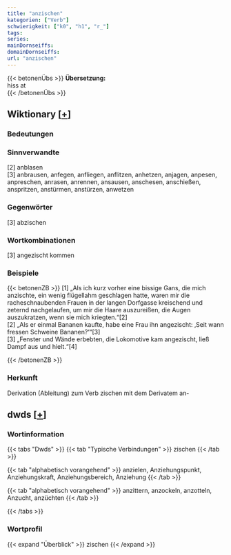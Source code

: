 ```yaml
---
title: "anzischen"
kategorien: ["Verb"]
schwierigkeit: ["k0", "h1", "r_"]
tags:
series:
mainDornseiffs:
domainDornseiffs:
url: "anzischen"
---
```


{{< betonenÜbs >}}
**Übersetzung:**  
hiss at  
{{< /betonenÜbs >}}

## Wiktionary [[+](https://de.wiktionary.org/wiki/anzischen)]

### Bedeutungen

### Sinnverwandte
[2] anblasen  
[3] anbrausen, anfegen, anfliegen, anflitzen, anhetzen, anjagen, anpesen, anpreschen, anrasen, anrennen, ansausen, anschesen, anschießen, anspritzen, anstürmen, anstürzen, anwetzen  

### Gegenwörter
[3] abzischen  

### Wortkombinationen
[3] angezischt kommen  

### Beispiele
{{< betonenZB >}}
[1] „Als ich kurz vorher eine bissige Gans, die mich anzischte, ein wenig flügellahm geschlagen hatte, waren mir die racheschnaubenden Frauen in der langen Dorfgasse kreischend und zeternd nachgelaufen, um mir die Haare auszureißen, die Augen auszukratzen, wenn sie mich kriegten.“[2]  
[2] „Als er einmal Bananen kaufte, habe eine Frau ihn angezischt: ‚Seit wann fressen Schweine Bananen?‘“[3]  
[3] „Fenster und Wände erbebten, die Lokomotive kam angezischt, ließ Dampf aus und hielt.“[4]  

{{< /betonenZB >}}
### Herkunft
Derivation (Ableitung) zum Verb zischen mit dem Derivatem an-  



## dwds [[+](https://www.dwds.de/wb/anzischen)]

### Wortinformation
{{< tabs "Dwds" >}}
{{< tab "Typische Verbindungen" >}}
zischen
{{< /tab >}}

{{< tab "alphabetisch vorangehend" >}}
anzielen, Anziehungspunkt, Anziehungskraft, Anziehungsbereich, Anziehung
{{< /tab >}}

{{< tab "alphabetisch vorangehend" >}}
anzittern, anzockeln, anzotteln, Anzucht, anzüchten
{{< /tab >}}

{{< /tabs >}}

### Wortprofil
{{< expand "Überblick" >}} zischen {{< /expand >}}

